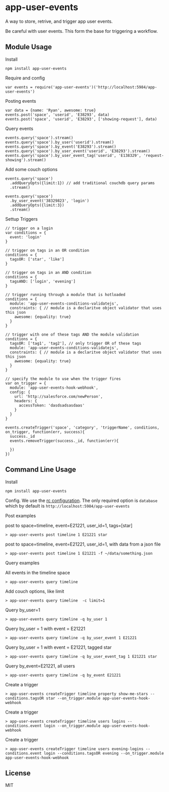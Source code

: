 # app-user-events

A way to store, retrive, and trigger app user events.

Be careful with user events. This form the base for triggering a workflow.




## Module Usage

Install

    npm install app-user-events

Require and config

    var events = require('app-user-events')('http://localhost:5984/app-user-events')

Posting events

    var data = {name: 'Ryan', awesome: true}
    events.post('space', 'userid', 'E38293', data)
    events.post('space', 'userid', 'E38293', ['showing-request'], data)

Query events

    events.query('space').stream()
    events.query('space').by_user('userid').stream()
    events.query('space').by_event('E38293').stream()
    events.query('space').by_user_event('userid', 'E38293').stream()
    events.query('space').by_user_event_tag('userid', 'E138329', 'request-showing').stream()

Add some couch options

    events.query('space')
      .addQueryOpts({limit:1}) // add traditional couchdb query params
      .stream()

    events.query('space')
      .by_user_event('38329823', 'login')
      .addQueryOpts({limit:3})
      .stream()

Settup Triggers

    // trigger on a login
    var conditions = {
      event: 'login'
    }

    // trigger on tags in an OR condition
    conditions = {
      tagsOR: ['star', 'like']
    }

    // trigger on tags in an AND condition
    conditions = {
      tagsAND: ['login', 'evening']
    }

    // trigger running through a module that is hotloaded
    conditions = {
      module: 'app-user-events-conditions-validatejs',
      constraints: { // module is a declaritve object validator that uses this json
        awesome: {equality: true}
      }      
    }

    // trigger with one of these tags AND the module validation
    conditions = {
      tagsOR: ['tag1', 'tag2'], // only trigger OR of these tags
      module: 'app-user-events-conditions-validatejs',
      constraints: { // module is a declaritve object validator that uses this json
        awesome: {equality: true}
      }
    }
    
    // specify the module to use when the trigger fires
    var on_trigger = {
      module: 'app-user-events-hook-webhook',
      config: {
        url: 'http://salesforce.com/newPerson',
        headers: { 
          accessToken: 'dasdsadsasdaas' 
        }
      }
    }
    
    events.createTrigger('space', 'category', 'triggerName', conditions, on_trigger, function(err, success){
      success._id
      events.removeTrigger(success._id, function(err){
        
      })
    })


## Command Line Usage

Install

    npm install app-user-events

Config. We use the [rc configuration](https://github.com/dominictarr/rc#standards). The only
required option is `database` which by default is `http://localhost:5984/app-user-events` 

Post examples

post to space=timeline, event=E21221, user_id=1, tags=[star]

    > app-user-events post timeline 1 E21221 star

post to space=timeline, event=E21221, user_id=1, with data from a json file

    > app-user-events post timeline 1 E21221 -f ~/data/something.json

Query examples

All events in the timeline space

    > app-user-events query timeline 

Add couch options, like limit

    > app-user-events query timeline  -c limit=1

Query by_user=1

    > app-user-events query timeline -q by_user 1

Query by_user = 1 with event = E21221

    > app-user-events query timeline -q by_user_event 1 E21221

Query by_user = 1 with event = E21221, tagged star

    > app-user-events query timeline -q by_user_event_tag 1 E21221 star

Query by_event=E21221, all users

    > app-user-events query timeline -q by_event E21221

Create a trigger

    > app-user-events createTrigger timeline property show-me-stars --conditions.tagsOR star --on_trigger.module app-user-events-hook-webhook

Create a trigger

    > app-user-events createTrigger timeline users logins --conditions.event login --on_trigger.module app-user-events-hook-webhook

Create a trigger

    > app-user-events createTrigger timeline users evening-logins --conditions.event login --conditions.tagsOR evening --on_trigger.module app-user-events-hook-webhook


## License

MIT
